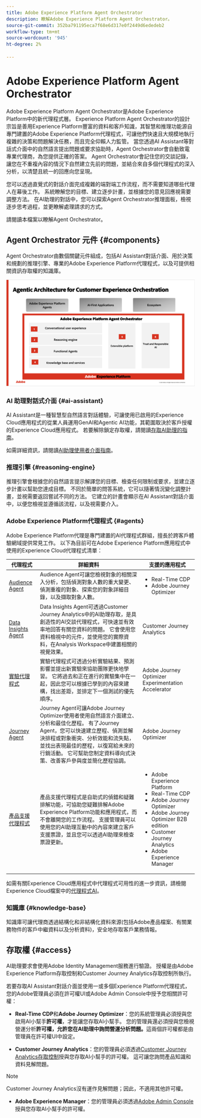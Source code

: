 ```yaml
---
title: Adobe Experience Platform Agent Orchestrator
description: 瞭解Adobe Experience Platform Agent Orchestrator。
source-git-commit: 352ba791195eca7f68e6d317e0f2449d6ededeb2
workflow-type: tm+mt
source-wordcount: '945'
ht-degree: 2%

---
```


# Adobe Experience Platform Agent Orchestrator

Adobe Experience Platform Agent Orchestrator是Adobe Experience Platform中的新代理程式層。 Experience Platform Agent Orchestrator的設計宗旨是善用Experience Platform豐富的資料和客戶知識，其智慧和推理功能源自專門建置的Adobe Experience Platform代理程式，可讓他們快速且大規模地執行複雜的決策和問題解決任務，而且完全仰賴人力監管。 當您透過AI Assistant等對話式介面中的自然語言提出問題或要求協助時，Agent Orchestrator會自動致電專業代理商，為您提供正確的答案。 Agent Orchestrator會記住您的交談記錄，讓您在不重複內容的情況下自然建立先前的問題，並結合來自多個代理程式的深入分析，以清楚且統一的回應向您呈現。

您可以透過直覺式的對話介面完成複雜的端對端工作流程，而不需要知道哪些代理人在幕後工作。 系統瞭解您的目標、建立逐步計畫，並根據您的意見回應視需要調整方法。 在AI助理的對話中，您可以探索Agent Orchestrator推理面板，檢視逐步思考過程，並更瞭解處理請求的方式。

請閱讀本檔案以瞭解Agent Orchestrator。

## Agent Orchestrator 元件 {#components}

Agent Orchestrator由數個關鍵元件組成，包括AI Assistant對話介面、用於決策和規劃的推理引擎、專業的Adobe Experience Platform代理程式，以及可提供相關資訊存取權的知識庫。

![Agent Orchestrator的行銷架構。](./images/agent-orchestrator/agentic-architecture.png)

### AI 助理對話式介面 {#ai-assistant}

AI Assistant是一種智慧型自然語言對話體驗，可讓使用已啟用的Experience Cloud應用程式的從業人員運用GenAI和Agentic AI功能，其範圍取決於客戶授權的Experience Cloud應用程式。 若要解除鎖定存取權，請閱讀[存取AI助理的指南](https://experienceleague.adobe.com/en/docs/experience-platform/ai-assistant/access)。

如需詳細資訊，請閱讀[AI助理使用者介面指南](../ai-assistant/ai-assistant-ui.md)。

### 推理引擎 {#reasoning-engine}

推理引擎會根據您的自然語言提示解譯您的目標、檢查任何限制或要求，並建立逐步計畫以幫助您達成目標。 不同於簡單的問答系統，它可以隨著情況變化調整計畫，並視需要返回嘗試不同的方法。 它建立的計畫會顯示在AI Assistant對話介面中，以便您檢視並遵循該流程，以及視需要介入。

### Adobe Experience Platform代理程式 {#agents}

Adobe Experience Platform代理是專門建置的AI代理程式群組，擅長於跨客戶體驗網域提供常見工作。 以下為目前可在Adobe Experience Platform應用程式中使用的Experience Cloud代理程式清單：

| 代理程式 | 詳細資料 | 支援的應用程式 |
| --- | --- | --- |
| [Audience Agent](audience.md) | Audience Agent可讓您檢視對象的相關深入分析，包括偵測對象人數的重大變更、偵測重複的對象、探索您的對象詳細目錄，以及擷取對象人數。 | <ul><li>Real-Time CDP</li><li>Adobe Journey Optimizer</li></ul> |
| [Data Insights Agent](https://experienceleague.adobe.com/en/docs/analytics-platform/using/cja-overview/cja-b2c-overview/data-analysis-ai) | Data Insights Agent可透過Customer Journey Analytics中的AI助理存取，是具創造性的AI交談代理程式，可快速並有效率地回答有關您資料的問題。 它會使用您資料檢視中的元件，並使用您的實際資料，在Analysis Workspace中建置相關的視覺效果。 | Customer Journey Analytics |
| [實驗代理程式](./agent-experiment.md) | 實驗代理程式可透過分析實驗結果、預測影響並提出新實驗來協助團隊更快地學習。 它將過去和正在進行的實驗集中在一起，因此您可以根據已學到的內容來建構，找出差距，並排定下一個測試的優先順序。 | Adobe Journey Optimizer Experimentation Accelerator |
| [Journey Agent](./ajo-agent-analyze.md) | Journey Agent可讓Adobe Journey Optimizer使用者使用自然語言介面建立、分析和最佳化歷程。 有了Journey Agent，您可以快速建立歷程、偵測並解決排程或對象衝突、分析效能和流失點，並找出表現最佳的歷程，以復寫給未來的行銷活動。 它可幫助您制定資料導向式決策、改善客戶參與度並簡化歷程協調。 | Adobe Journey Optimizer |
| [產品支援代理程式](https://experienceleague.adobe.com/en/docs/experience-platform/ai-assistant/new-features/customer-support) | 產品支援代理程式是自助式的偵錯和疑難排解功能，可協助您疑難排解Adobe Experience Platform功能和應用程式，而不會離開您的工作流程。 支援管理員可以使用您的AI助理互動中的內容來建立客戶支援票證，並且您可以透過AI助理來檢查票證更新。 | <ul><li>Adobe Experience Platform</li><li>Real-Time CDP</li><li>Adobe Journey Optimizer</li><li>Adobe Journey Optimizer B2B edition</li><li>Customer Journey Analytics</li><li>Adobe Experience Manager</li></ul> |

如需有關Experience Cloud應用程式中代理程式可用性的進一步資訊，請檢閱Experience Cloud檔案中的[代理程式AI](https://experienceleague.adobe.com/en/docs/core-services/interface/features/agentic-ai)。

### 知識庫 {#knowledge-base}

知識庫可讓代理商透過結構化和非結構化資料來源(包括Adobe產品檔案、有關業務物件的客戶中繼資料以及分析資料)，安全地存取客戶業務情報。

## 存取權 {#access}

AI助理要求會使用Adobe Identity Management服務進行驗證。 授權是由Adobe Experience Platform存取控制和Customer Journey Analytics存取控制所執行。

若要存取AI Assistant對話介面並使用一或多個Experience Platform代理程式，您的Adobe管理員必須在許可權UI或Adobe Admin Console中授予您相關許可權：

* **Real-Time CDP**&#x200B;和&#x200B;**Adobe Journey Optimizer**：您的系統管理員必須授與您啟用AI小幫手&#x200B;**許可權**，才能讓您存取AI小幫手。 您的管理員還必須授與您檢視營運分析&#x200B;**許可權，允許您在AI助理中詢問營運分析問題。**&#x200B;這兩個許可權都是由管理員在許可權UI中設定。

* **Customer Journey Analytics**：您的管理員必須透過[Customer Journey Analytics存取控制](https://experienceleague.adobe.com/en/docs/analytics-platform/using/technotes/access-control)授與您存取AI小幫手的許可權。 這可讓您詢問產品知識和資料見解問題。

>[!NOTE]
>
>Customer Journey Analytics沒有運作見解問題；因此，不適用其他許可權。

* **Adobe Experience Manager**：您的管理員必須透過[Adobe Admin Console](https://helpx.adobe.com/enterprise/using/admin-console.html)授與您存取AI小幫手的許可權。

